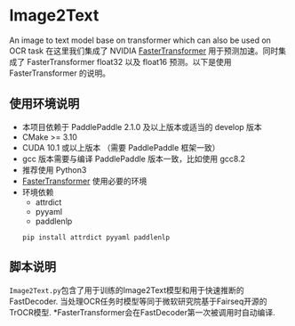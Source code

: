 # Image2Text
An image to text model base on transformer which can also be used on OCR task
在这里我们集成了 NVIDIA [FasterTransformer](https://github.com/NVIDIA/FasterTransformer/tree/v3.1) 用于预测加速。同时集成了 FasterTransformer float32 以及 float16 预测。以下是使用 FasterTransformer 的说明。

## 使用环境说明

* 本项目依赖于 PaddlePaddle 2.1.0 及以上版本或适当的 develop 版本
* CMake >= 3.10
* CUDA 10.1 或以上版本 （需要 PaddlePaddle 框架一致）
* gcc 版本需要与编译 PaddlePaddle 版本一致，比如使用 gcc8.2
* 推荐使用 Python3
* [FasterTransformer](https://github.com/NVIDIA/FasterTransformer/tree/v3.1#setup) 使用必要的环境
* 环境依赖
  - attrdict
  - pyyaml
  - paddlenlp
  ```shell
  pip install attrdict pyyaml paddlenlp
  ```
  
 ## 脚本说明
 `Image2Text.py`包含了用于训练的Image2Text模型和用于快速推断的FastDecoder. 当处理OCR任务时模型等同于微软研究院基于Fairseq开源的TrOCR模型.
 *FasterTransformer会在FastDecoder第一次被调用时自动编译.
